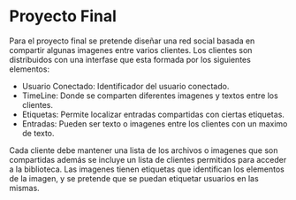 # Proyecto Final

Para el proyecto final se pretende diseñar una red social basada en compartir algunas imagenes entre varios clientes. Los clientes son distribuidos con una interfase que esta formada por los siguientes elementos:
* Usuario Conectado: Identificador del usuario conectado.
* TimeLine: Donde se comparten diferentes imagenes y textos entre los clientes.
* Etiquetas: Permite localizar entradas compartidas con ciertas etiquetas.
* Entradas: Pueden ser texto o imagenes entre los clientes con un maximo de texto.

Cada cliente debe mantener una lista de los archivos o imagenes que son compartidas además se incluye un lista de clientes permitidos para acceder a la biblioteca.
Las imagenes tienen etiquetas que identifican los elementos de la imagen, y se pretende que se puedan etiquetar usuarios en las mismas.

